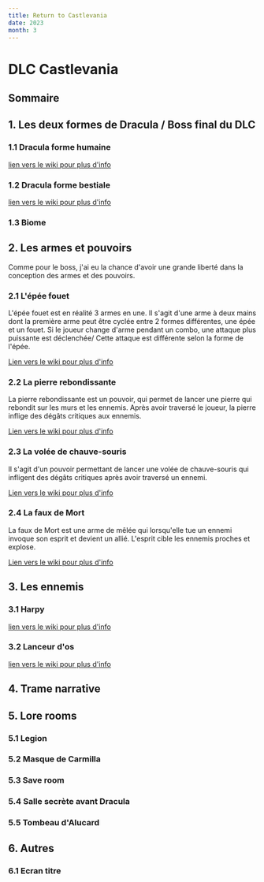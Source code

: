 ```yaml
---
title: Return to Castlevania
date: 2023
month: 3
---
```



# DLC Castlevania

## Sommaire



## 1. Les deux formes de Dracula / Boss final du DLC

### 1.1 Dracula forme humaine

[lien vers le wiki pour plus d'info](https://deadcells.wiki.gg/wiki/Dracula)

### 1.2 Dracula forme bestiale	

[lien vers le wiki pour plus d'info](https://deadcells.wiki.gg/wiki/Dracula_-_Final_Form) 

### 1.3 Biome

## 2. Les armes et pouvoirs

Comme pour le boss, j'ai eu la chance d'avoir une grande liberté dans la conception des armes et des pouvoirs. 

### 2.1 L'épée fouet

L'épée fouet est en réalité 3 armes en une. Il s'agit d'une arme à deux mains dont la première arme peut être cyclée entre 2 formes différentes, une épée et un fouet.
Si le joueur change d'arme pendant un combo, une attaque plus puissante est déclenchée/ Cette attaque est différente selon la forme de l'épée.

[Lien vers le wiki pour plus d'info](https://deadcells.wiki.gg/wiki/Whip_Sword)


### 2.2 La pierre rebondissante

La pierre rebondissante est un pouvoir, qui permet de lancer une pierre qui rebondit sur les murs et les ennemis. Après avoir traversé le joueur, la pierre inflige des dégâts critiques aux ennemis.

[Lien vers le wiki pour plus d'info](https://deadcells.wiki.gg/wiki/Rebound_Stone)

### 2.3 La volée de chauve-souris

Il s'agit d'un pouvoir permettant de lancer une volée de chauve-souris qui infligent des dégâts critiques après avoir traversé un ennemi.

[Lien vers le wiki pour plus d'info](https://deadcells.wiki.gg/wiki/Bat_Volley)

### 2.4 La faux de Mort

La faux de Mort est une arme de mêlée qui lorsqu'elle tue un ennemi invoque son esprit et devient un allié. L'esprit cible les ennemis proches et explose.

[Lien vers le wiki pour plus d'info](https://deadcells.wiki.gg/wiki/Death%27s_Scythe)

## 3. Les ennemis

### 3.1 Harpy

[lien vers le wiki pour plus d'info](https://deadcells.wiki.gg/wiki/Harpy)

### 3.2 Lanceur d'os

[lien vers le wiki pour plus d'info](https://deadcells.wiki.gg/wiki/Throw_Master)

## 4. Trame narrative

## 5. Lore rooms 

### 5.1 Legion

### 5.2 Masque de Carmilla

### 5.3 Save room 

### 5.4 Salle secrète avant Dracula

### 5.5 Tombeau d'Alucard  

## 6. Autres

### 6.1 Ecran titre
